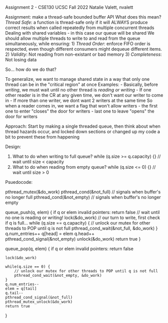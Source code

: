 Assignment 2 - CSE130 UCSC Fall 2022
Natalie Valett, nvalett

Assignment: make a thread-safe bounded buffer API
    What does this mean?
    *Thread Safe*: a function is thread-safe only if it will ALWAYS produce correct results when called repeatedly from multiple concurrent threads
        Dealing with shared variables - in this case our queue will be shared
        We should allow multiple threads to write to and read from the queue simultaneously, while ensuring:
            1) *Thread Order*: enforce FIFO order is respected, even though different consumers might dequeue different items.
            2) *Validity*: Not reading from non-existant or bad memory 
            3) *Completeness*: Not losing data

So... how do we do that?

To generalize, we want to manage shared state in a way that only one thread can be in the "critical region" at once
Examples:
    - Basically, before *writing*, we must wait until no other thread is *reading or writing*
        - If one other reader is in the CR at any given time, we don't want our writer to come in
        - If more than one writer, we dont want 2 writers at the same time
So when a reader comes in, we want a flag that won't allow writers
    - the first one to enter "closes" the door for writers
    - last one to leave "opens" the door for writers


Approach:
Start by making a single threaded queue, 
then think about when thread hazards occur, 
and locked down sections or changed up my code a bit to prevent these from happening

Design:
1. What to do when writing to full queue?
    while (q.size >= q.capacity) {} // wait until size < capacity
2. What to do when reading from empty queue?
    while (q.size <= 0) {} // wait until size > 0



Psuedocode:

pthread_mutex(&do_work)
pthread_cond(&not_full)     // signals when buffer's no longer full
pthread_cond(&not_empty)    // signals when buffer's no longer empty

queue_push(q, elem) {
    if q or elem invalid pointers:
        return false
    // wait until no one is reading or writing!
    lock(&do_work) 
    // our turn to write, first check if q is full...
    while (q.size == q.capacity) {
        // unlock our mutex for other threads to POP until q is not full
        pthread_cond_wait(&not_full, &do_work) 
    }
    q.num_entries++
    q[head] = elem
    q.head++
    pthread_cond_signal(&not_empty)
    unlock(&do_work)
    return true
}

queue_pop(q, elem) {
    if q or elem invalid pointers:
        return false
    
    lock(&do_work)

    while(q.size == 0) {
        // unlock our mutex for other threads to POP until q is not full
        pthread_cond_wait(&not_empty, &do_work) 
    }
    q.num_entries--
    elem = q[tail]
    q.tail--
    pthread_cond_signal(&not_full)
    pthread_mutex_unlock(&do_work)
    return true
}
